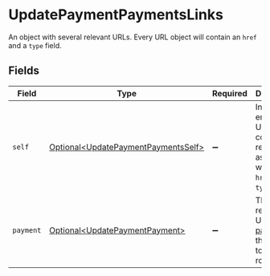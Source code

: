 # UpdatePaymentPaymentsLinks

An object with several relevant URLs. Every URL object will contain an `href` and a `type` field.


## Fields

| Field                                                                                        | Type                                                                                         | Required                                                                                     | Description                                                                                  |
| -------------------------------------------------------------------------------------------- | -------------------------------------------------------------------------------------------- | -------------------------------------------------------------------------------------------- | -------------------------------------------------------------------------------------------- |
| `self`                                                                                       | [Optional\<UpdatePaymentPaymentsSelf>](../../models/operations/UpdatePaymentPaymentsSelf.md) | :heavy_minus_sign:                                                                           | In v2 endpoints, URLs are commonly represented as objects with an `href` and `type` field.   |
| `payment`                                                                                    | [Optional\<UpdatePaymentPayment>](../../models/operations/UpdatePaymentPayment.md)           | :heavy_minus_sign:                                                                           | The API resource URL of the [payment](get-payment) that belong to this route.                |